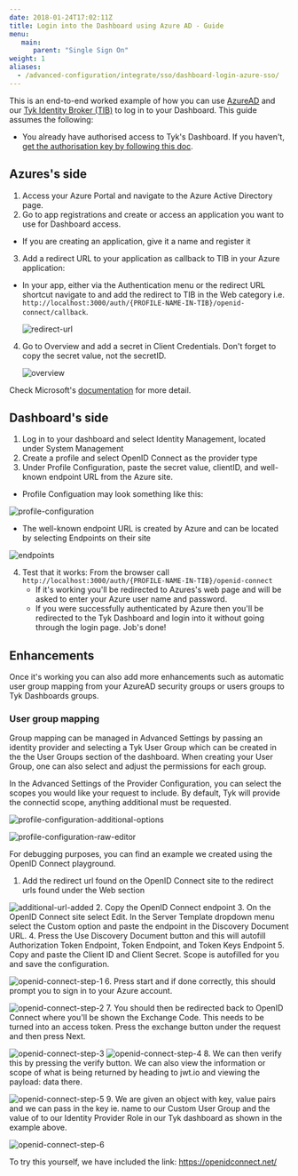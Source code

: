 ```yaml
---
date: 2018-01-24T17:02:11Z
title: Login into the Dashboard using Azure AD - Guide
menu:
   main:
      parent: "Single Sign On"
weight: 1
aliases:
  - /advanced-configuration/integrate/sso/dashboard-login-azure-sso/
---
```


This is an end-to-end worked example of how you can use [AzureAD](https://azure.microsoft.com/en-gb/services/active-directory/) and our [Tyk Identity Broker (TIB)](https://tyk.io/docs/concepts/tyk-components/identity-broker/
) to log in to your Dashboard.
This guide assumes the following:

* You already have authorised access to Tyk's Dashboard. If you haven't, [get the authorisation key by following this doc](/docs/basic-config-and-security/security/dashboard/create-users/#a-name-with-api-a-create-a-dashboard-user-with-the-api).

## Azures's side
1. Access your Azure Portal and navigate to the Azure Active Directory page.
2. Go to app registrations and create or access an application you want to use for Dashboard access.
  - If you are creating an application, give it a name and register it 
3. Add a redirect URL to your application as callback to TIB in your Azure application:
  - In your app, either via the Authentication menu or the redirect URL shortcut navigate to and add the redirect to TIB in the Web category i.e. `http://localhost:3000/auth/{PROFILE-NAME-IN-TIB}/openid-connect/callback`.

    ![redirect-url](/docs/img/azureAD/redirect-URL-1.png)
4. Go to Overview and add a secret in Client Credentials. Don't forget to copy the secret value, not the secretID. 

    ![overview](/docs/img/azureAD/overview-1.png)

Check Microsoft's [documentation](https://docs.microsoft.com/en-us/azure/active-directory/develop/quickstart-register-app) for more detail.

## Dashboard's side 
1. Log in to your dashboard and select Identity Management, located under System Management
2. Create a profile and select OpenID Connect as the provider type
3. Under Profile Configuration, paste the secret value, clientID, and well-known endpoint URL from the Azure site. 
  - Profile Configuation may look something like this:

  ![profile-configuration](/docs/img/azureAD/profile-configuration-1.png)

  - The well-known endpoint URL is created by Azure and can be located by selecting Endpoints on their site

  ![endpoints](/docs/img/azureAD/endpoints-1.png)

4. Test that it works:
   From the browser call `http://localhost:3000/auth/{PROFILE-NAME-IN-TIB}/openid-connect`
    - If it's working you'll be redirected to Azures's web page and will be asked to enter your Azure user name and password.
    - If you were successfully authenticated by Azure then you'll be redirected to the Tyk Dashboard and login into it without going through the login page. Job's done!

## Enhancements

Once it's working you can also add more enhancements such as automatic user group mapping from your AzureAD security groups or users groups to Tyk Dashboards groups.

### User group mapping
Group mapping can be managed in Advanced Settings by passing an identity provider and selecting a Tyk User Group which can be created in the the User Groups section of
the dashboard. When creating your User Group, one can also select and adjust the permissions for each group.

In the Advanced Settings of the Provider Configuration, you can select the scopes you would like your request to include. By default, Tyk will provide the connectid scope, anything additional must be requested. 

![profile-configuration-additional-options](/docs/img/azureAD/additional-options.png)

![profile-configuration-raw-editor](/docs/img/azureAD/raw-editor.png)

For debugging purposes, you can find an example we created using the OpenID Connect playground.
1. Add the redirect url found on the OpenID Connect site to the redirect urls found under the Web section

![additional-url-added](/docs/img/azureAD/openid_connect/additional_redirect_url.png)
2. Copy the OpenID Connect endpoint
3. On the OpenID Connect site select Edit. In the Server Template dropdown menu select the Custom option and paste the endpoint in the Discovery Document URL. 
4. Press the Use Discovery Document button and this will autofill Authorization Token Endpoint, Token Endpoint, and Token Keys Endpoint
5. Copy and paste the Client ID and Client Secret. Scope is autofilled for you and save the configuration.

![openid-connect-step-1](/docs/img/azureAD/openid_connect/step-1.png)
6. Press start and if done correctly, this should prompt you to sign in to your Azure account.

![openid-connect-step-2](/docs/img/azureAD/openid_connect/step-2.png)
7. You should then be redirected back to OpenID Connect where you'll be shown the Exchange Code. This needs to be turned into an access token. Press the exchange button under the request and then press Next.

![openid-connect-step-3](/docs/img/azureAD/openid_connect/step-3.png)
![openid-connect-step-4](/docs/img/azureAD/openid_connect/step-4.png)
8. We can then verify this by pressing the verify button. We can also view the information or scope of what is being returned by heading to jwt.io and viewing the payload: data there.

![openid-connect-step-5](/docs/img/azureAD/openid_connect/step-5.png)
9. We are given an object with key, value pairs and we can pass in the key ie. name to our Custom User Group and the value of to our Identity Provider Role in our Tyk dashboard as shown in the example above. 

![openid-connect-step-6](/docs/img/azureAD/openid_connect/step-6.png)

To try this yourself, we have included the link: https://openidconnect.net/